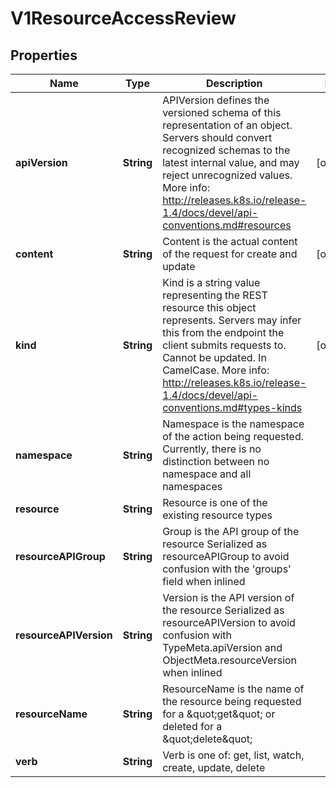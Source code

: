 
# V1ResourceAccessReview

## Properties
Name | Type | Description | Notes
------------ | ------------- | ------------- | -------------
**apiVersion** | **String** | APIVersion defines the versioned schema of this representation of an object. Servers should convert recognized schemas to the latest internal value, and may reject unrecognized values. More info: http://releases.k8s.io/release-1.4/docs/devel/api-conventions.md#resources |  [optional]
**content** | **String** | Content is the actual content of the request for create and update |  [optional]
**kind** | **String** | Kind is a string value representing the REST resource this object represents. Servers may infer this from the endpoint the client submits requests to. Cannot be updated. In CamelCase. More info: http://releases.k8s.io/release-1.4/docs/devel/api-conventions.md#types-kinds |  [optional]
**namespace** | **String** | Namespace is the namespace of the action being requested.  Currently, there is no distinction between no namespace and all namespaces | 
**resource** | **String** | Resource is one of the existing resource types | 
**resourceAPIGroup** | **String** | Group is the API group of the resource Serialized as resourceAPIGroup to avoid confusion with the &#39;groups&#39; field when inlined | 
**resourceAPIVersion** | **String** | Version is the API version of the resource Serialized as resourceAPIVersion to avoid confusion with TypeMeta.apiVersion and ObjectMeta.resourceVersion when inlined | 
**resourceName** | **String** | ResourceName is the name of the resource being requested for a \&quot;get\&quot; or deleted for a \&quot;delete\&quot; | 
**verb** | **String** | Verb is one of: get, list, watch, create, update, delete | 



